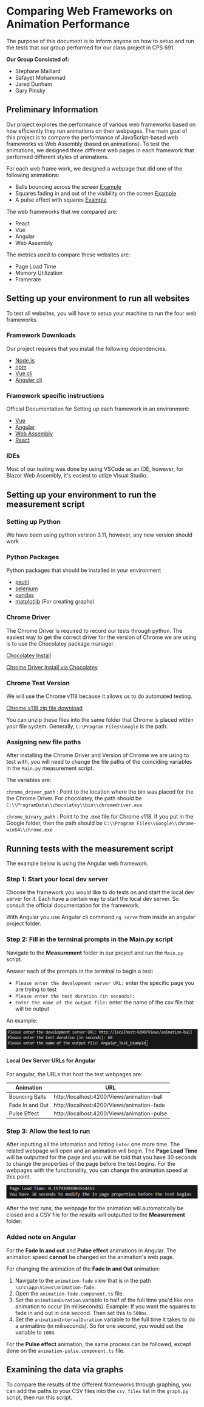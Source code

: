 # Comparing Web Frameworks on Animation Performance

The purpose of this document is to inform anyone on how to setup and run the tests that our group performed for our class project in CPS 691. 

**Our Group Consisted of:**
* Stephane Maillard
* Safayet Mohammad
* Jared Dunham
* Gary Pinsky 

## Preliminary Information 

Our project explores the performance of various web frameworks based on how efficiently they run animations on their webpages. The main goal of this project is to compare the performance of JavaScript-based web frameworks vs Web Assembly (based on animations). To test the animations, we designed three different web pages in each framework that performed different styles of animations. 

For each web frame work, we designed a webpage that did one of the following animations:
* Balls bouncing across the screen [Example](https://www.the-art-of-web.com/css/bouncing-ball-animation/)
* Squares fading in and out of the visibility on the screen [Example](https://www.pyxofy.com/css-animation-fade-in-and-out/)
* A pulse effect with squares [Example](https://www.geeksforgeeks.org/css-pulse-animation/)

The web frameworks that we compared are: 
* React
* Vue
* Angular
* Web Assembly

The metrics used to compare these websites are:
* Page Load Time
* Memory Utilization
* Framerate

## Setting up your environment to run all websites

To test all websites, you will have to setup your machine to run the four web frameworks.

### Framework Downloads

Our project requires that you install the following dependencies:
* [Node.js](https://nodejs.org/en/)
* [npm](https://docs.npmjs.com/downloading-and-installing-node-js-and-npm) 
* [Vue cli](https://cli.vuejs.org/#getting-started)
* [Angular cli](https://angular.io/cli) 

### Framework specific instructions

Official Documentation for Setting up each framework in an environment:
* [Vue](https://vuejs.org/guide/quick-start.html)
* [Angular](https://angular.io/guide/setup-local)
* [Web Assembly](https://learn.microsoft.com/en-us/aspnet/core/blazor/tutorials/?view=aspnetcore-8.0&preserve-view=true)
* [React](https://react.dev/learn/installation)

### IDEs 

Most of our testing was done by using VSCode as an IDE, however, for Blazor Web Assembly, it's easiest to utlize Visual Studio. 

## Setting up your environment to run the measurement script 

### Setting up Python

We have been using python version 3.11, however, any new version should work. 

### Python Packages

Python packages that should be installed in your environment 
* [psutil](https://psutil.readthedocs.io/en/latest/)
* [selenium](https://selenium-python.readthedocs.io/)
* [pandas](https://pandas.pydata.org/)
* [matplotlib](https://matplotlib.org/) (For creating graphs)

### Chrome Driver 

The Chrome Driver is required to record our tests through python. The easiest way to get the correct driver for the version of Chrome we are using is to use the Chocolatey package manager. 

[Chocolatey Install](https://chocolatey.org/install)

[Chrome Driver Install via Chocolatey](https://community.chocolatey.org/packages/chromedriver)

### Chrome Test Version

We will use the Chrome v118 because it allows us to do automated testing. 

[Chrome v118 zip file download](https://edgedl.me.gvt1.com/edgedl/chrome/chrome-for-testing/118.0.5993.70/win64/chrome-win64.zip)

You can unzip these files into the same folder that Chrome is placed within your file system. Generally, `C:\Program Files\Google` is the path. 

### Assigning new file paths

After installing the Chrome Driver and Version of Chrome we are using to test with, you will need to change the file paths of the coinciding variables in the `Main.py` measurement script. 

The variables are: 

`chrome_driver_path` : Point to the location where the bin was placed for the the Chrome Driver. For chocolatey, the path should be `C:\\ProgramData\\chocolatey\\bin\\chromedriver.exe`.

`chrome_binary_path` : Point to the .exe file for Chrome v118. If you put in the Google folder, then the path should be `C:\\Program Files\\Google\\chrome-win64\\chrome.exe`

## Running tests with the measurement script

The example below is using the Angular web framework. 

### Step 1: Start your local dev server

Choose the framework you would like to do tests on and start the local dev server for it. Each have a certain way to start the local dev server. So consult the official documentation for the framework. 

With Angular you use Angular cli command `ng serve` from inside an angular project folder. 

### Step 2: Fill in the terminal prompts in the Main.py script

Navigate to the **Measurement** folder in our project and run the `Main.py` script. 

Answer each of the prompts in the terminal to begin a test:

- `Please enter the development server URL:` enter the specific page you are trying to test
- `Please enter the test duration (in seconds):` 
- `Enter the name of the output file:` enter the name of the csv file that will be output

An example:

![Alt text](README_Photos/image.png)

#### Local Dev Server URLs for Angular

For angular, the URLs that host the test webpages are:

| Animation       | URL                                         |
| --------------- | ------------------------------------------- |
| Bouncing Balls  | http://localhost:4200/Views/animation-ball  |
| Fade In and Out | http://localhost:4200/Views/animation-fade  |
| Pulse Effect    | http://localhost:4200/Views/animation-pulse |

### Step 3: Allow the test to run

After inputting all the infomation and hitting `Enter` one more time. The related webpage will open and an animation will begin. The **Page Load Time** will be outputted for the page and you will be told that you have 30 seconds to change the properties of the page before the test begins. For the webpages with the functionality, you can change the animation speed at this point. 

![Alt text](README_Photos/image-1.png)

After the test runs, the webpage for the animation will automatically be closed and a CSV file for the results will outputted to the **Measurement** folder. 

### Added note on Angular 

For the **Fade In and out** and **Pulse effect** animations in Angular. The animation speed **cannot** be changed on the animation's web page. 

For changing the animation of the **Fade In and Out** animation: 
1. Navigate to the `animation-fade` view that is in the path `\src\app\Views\animation-fade`.
2. Open the `animation-fade.component.ts` file.
3. Set the `animationDuration` variable to half of the full time you'd like one animation to occur (in miliseconds). Example: If you want the squares to fade in and out in one second. Then set this to `500ms`. 
4. Set the `animationIntervalDuration` variable to the full time it takes to do a animaitino (in miliseconds). So for one second, you would set the variable to `1000`. 

For the **Pulse effect** animation, the same process can be followed, except done on the `animation-pulse.component.ts` file. 

## Examining the data via graphs

To compare the results of the different frameworks through graphing, you can add the paths to your CSV files into the `csv_files` list in the `graph.py` script, then run this script. 
